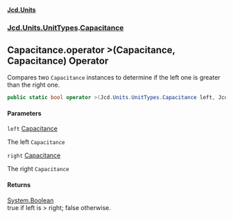 #### [Jcd.Units](index.md 'index')
### [Jcd.Units.UnitTypes](Jcd.Units.UnitTypes.md 'Jcd.Units.UnitTypes').[Capacitance](Jcd.Units.UnitTypes.Capacitance.md 'Jcd.Units.UnitTypes.Capacitance')

## Capacitance.operator >(Capacitance, Capacitance) Operator

Compares two `Capacitance` instances to determine if the left one is greater than the right one.

```csharp
public static bool operator >(Jcd.Units.UnitTypes.Capacitance left, Jcd.Units.UnitTypes.Capacitance right);
```
#### Parameters

<a name='Jcd.Units.UnitTypes.Capacitance.op_GreaterThan(Jcd.Units.UnitTypes.Capacitance,Jcd.Units.UnitTypes.Capacitance).left'></a>

`left` [Capacitance](Jcd.Units.UnitTypes.Capacitance.md 'Jcd.Units.UnitTypes.Capacitance')

The left `Capacitance`

<a name='Jcd.Units.UnitTypes.Capacitance.op_GreaterThan(Jcd.Units.UnitTypes.Capacitance,Jcd.Units.UnitTypes.Capacitance).right'></a>

`right` [Capacitance](Jcd.Units.UnitTypes.Capacitance.md 'Jcd.Units.UnitTypes.Capacitance')

The right `Capacitance`

#### Returns
[System.Boolean](https://docs.microsoft.com/en-us/dotnet/api/System.Boolean 'System.Boolean')  
true if left is > right; false otherwise.